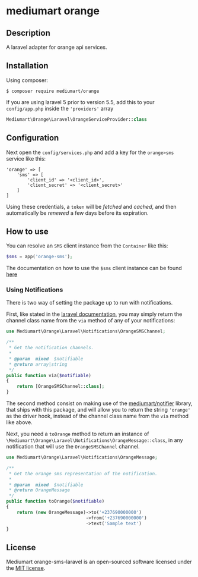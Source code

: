 # mediumart orange

## Description
A laravel adapter for orange api services.

## Installation

Using composer:
```
$ composer require mediumart/orange
```

If you are using laravel 5 prior to version 5.5, add this to your `config/app.php` inside the `'providers'` array

```php
Mediumart\Orange\Laravel\OrangeServiceProvider::class
```

## Configuration

Next open the `config/services.php` and add a key for the `orange>sms` service like this:

    'orange' => [
        'sms' => [
            'client_id' => '<client_id>',
            'client_secret' => '<client_secret>'
        ]
    ]

Using these credentials, a `token` will be *fetched* and *cached*, and then automatically be *renewed* a few days before its expiration.

## How to use

You can resolve an `SMS` client instance from the `Container` like this:

```php
$sms = app('orange-sms');
```

The documentation on how to use the `$sms` client instance can be found [here](https://github.com/mediumart/orange-sms)

### Using Notifications

There is two way of setting the package up to run with notifications. 

First, like stated in the [laravel documentation](https://laravel.com/docs/5.4/notifications#custom-channels), you may simply return the channel class name from the `via` method of any of your notifications:

```php
use Mediumart\Orange\Laravel\Notifications\OrangeSMSChannel;

/**
 * Get the notification channels.
 *
 * @param  mixed  $notifiable
 * @return array|string
 */
public function via($notifiable)
{
    return [OrangeSMSChannel::class];
}
```

The second method consist on making use of the [mediumart/notifier](https://github.com/mediumart/notifier) library, that ships with this package, and will allow you to return the string `'orange'` as the driver hook, instead of the channel class name from the `via` method like above.

Next, you need a `toOrange` method to return an instance of `\Mediumart\Orange\Laravel\Notifications\OrangeMessage::class`, in any notification that will use the `OrangeSMSChannel` channel.

```php
use Mediumart\Orange\Laravel\Notifications\OrangeMessage;

/**
 * Get the orange sms representation of the notification.
 *
 * @param  mixed  $notifiable
 * @return OrangeMessage
 */
public function toOrange($notifiable)
{
    return (new OrangeMessage)->to('+237690000000')
                              ->from('+237690000000')
                              ->text('Sample text')     
}
```

## License

Mediumart orange-sms-laravel is an open-sourced software licensed under the [MIT license](https://github.com/mediumart/orange/blob/master/LICENSE.txt).
